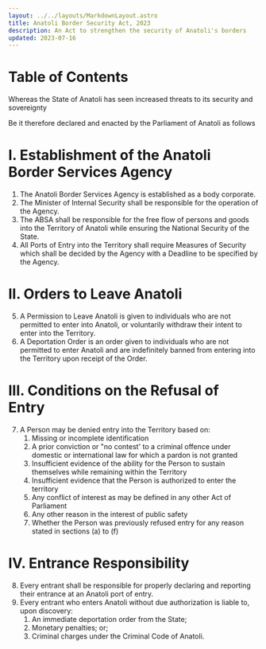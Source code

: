 ```yaml
---
layout: ../../layouts/MarkdownLayout.astro
title: Anatoli Border Security Act, 2023
description: An Act to strengthen the security of Anatoli's borders
updated: 2023-07-16
---
```

# Table of Contents

Whereas the State of Anatoli has seen increased threats to its security and sovereignty

Be it therefore declared and enacted by the Parliament of Anatoli as follows

# I. Establishment of the Anatoli Border Services Agency
1. The Anatoli Border Services Agency is established as a body corporate.
2. The Minister of Internal Security shall be responsible for the operation of the Agency.
3. The ABSA shall be responsible for the free flow of persons and goods into the Territory of Anatoli while ensuring the National Security of the State.
4. All Ports of Entry into the Territory shall require Measures of Security which shall be decided by the Agency with a Deadline to be specified by the Agency.
# II. Orders to Leave Anatoli
5. A Permission to Leave Anatoli is given to individuals who are not permitted to enter into Anatoli, or voluntarily withdraw their intent to enter into the Territory.
6. A Deportation Order is an order given to individuals who are not permitted to enter Anatoli and are indefinitely banned from entering into the Territory upon receipt of the Order.
# III. Conditions on the Refusal of Entry
7. A Person may be denied entry into the Territory based on:
    1. Missing or incomplete identification
    2. A prior conviction or "no contest' to a criminal offence under domestic or international law for which a pardon is not granted
    3. Insufficient evidence of the ability for the Person to sustain themselves while remaining within the Territory
    4. Insufficient evidence that the Person is authorized to enter the territory
    5. Any conflict of interest as may be defined in any other Act of Parliament
    6. Any other reason in the interest of public safety
    7. Whether the Person was previously refused entry for any reason stated in sections (a) to (f)
# IV. Entrance Responsibility
8. Every entrant shall be responsible for properly declaring and reporting their entrance at an Anatoli port of entry.
9. Every entrant who enters Anatoli without due authorization is liable to, upon discovery:
    1. An immediate deportation order from the State;
    2. Monetary penalties; or;
    3. Criminal charges under the Criminal Code of Anatoli.
